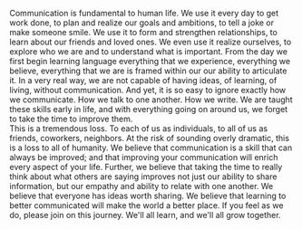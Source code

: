 Communication is fundamental to human life.  We use it every day to get work done, to plan and realize our goals and ambitions, to tell a joke or make someone smile.  We use it to form and strengthen relationships, to learn about our friends and loved ones.  We even use it realize ourselves, to explore who we are and to understand what is important.  From the day we first begin learning language everything that we experience, everything we believe, everything that we are is framed within our our ability to articulate it.
In a very real way, we are not capable of having ideas, of learning, of living, without communication.
And yet, it is so easy to ignore exactly how we communicate.  How we talk to one another.  How we write.  We are taught these skills early in life, and with everything going on around us, we forget to take the time to improve them.  
This is a tremendous loss.  To each of us as individuals, to all of us as friends, coworkers, neighbors.  At the risk of sounding overly dramatic, this is a loss to all of humanity.
We believe that communication is a skill that can always be improved; and that improving your communication will enrich every aspect of your life.  Further, we believe that taking the time to really think about what others are saying improves not just our ability to share information, but our empathy and ability to relate with one another.
We believe that everyone has ideas worth sharing.
We believe that learning to better communicated will make the world a better place.
If you feel as we do, please join on this journey.  We'll all learn, and we'll all grow together.
